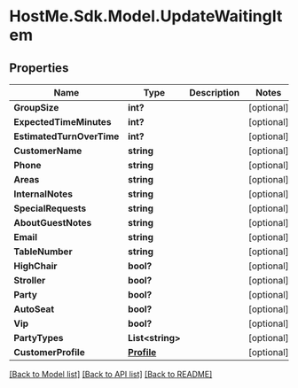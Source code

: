 # HostMe.Sdk.Model.UpdateWaitingItem
## Properties

Name | Type | Description | Notes
------------ | ------------- | ------------- | -------------
**GroupSize** | **int?** |  | [optional] 
**ExpectedTimeMinutes** | **int?** |  | [optional] 
**EstimatedTurnOverTime** | **int?** |  | [optional] 
**CustomerName** | **string** |  | [optional] 
**Phone** | **string** |  | [optional] 
**Areas** | **string** |  | [optional] 
**InternalNotes** | **string** |  | [optional] 
**SpecialRequests** | **string** |  | [optional] 
**AboutGuestNotes** | **string** |  | [optional] 
**Email** | **string** |  | [optional] 
**TableNumber** | **string** |  | [optional] 
**HighChair** | **bool?** |  | [optional] 
**Stroller** | **bool?** |  | [optional] 
**Party** | **bool?** |  | [optional] 
**AutoSeat** | **bool?** |  | [optional] 
**Vip** | **bool?** |  | [optional] 
**PartyTypes** | **List&lt;string&gt;** |  | [optional] 
**CustomerProfile** | [**Profile**](Profile.md) |  | [optional] 

[[Back to Model list]](../README.md#documentation-for-models) [[Back to API list]](../README.md#documentation-for-api-endpoints) [[Back to README]](../README.md)

